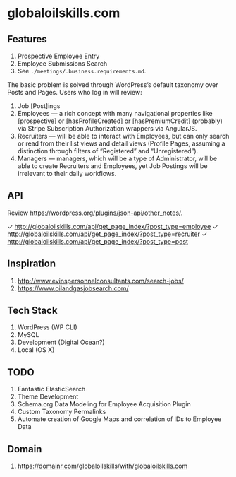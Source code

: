 # globaloilskills.com

## Features

1. Prospective Employee Entry
2. Employee Submissions Search
3. See ``./meetings/.business.requirements.md``.

The basic problem is solved through WordPress’s default taxonomy over Posts 
and Pages. Users who log in will review:

1. Job [Post]ings
2. Employees — a rich concept with many navigational properties like  
   [prospective] or [hasProfileCreated] or [hasPremiumCredit] (probably) via 
   Stripe Subscription Authorization wrappers via AngularJS.
3. Recruiters — will be able to interact with Employees, but can only search 
   or read from their list views and detail views (Profile Pages, assuming 
   a distinction through filters of “Registered” and “Unregistered”).
4. Managers — managers, which will be a type of Administrator, will be able 
   to create Recruiters and Employees, yet Job Postings will be irrelevant 
   to their daily workflows.

## API

Review https://wordpress.org/plugins/json-api/other_notes/.

✓ http://globaloilskills.com/api/get_page_index/?post_type=employee
✓ http://globaloilskills.com/api/get_page_index/?post_type=recruiter
✓ http://globaloilskills.com/api/get_page_index/?post_type=post

## Inspiration

1. http://www.evinspersonnelconsultants.com/search-jobs/
2. https://www.oilandgasjobsearch.com/

## Tech Stack

1. WordPress (WP CLI)
2. MySQL
3. Development (Digital Ocean?)
4. Local (OS X)

## TODO

1. Fantastic ElasticSearch
2. Theme Development
3. Schema.org Data Modeling for Employee Acquisition Plugin
4. Custom Taxonomy Permalinks
5. Automate creation of Google Maps and correlation of IDs to Employee Data

## Domain

1. https://domainr.com/globaloilskills/with/globaloilskills.com
